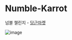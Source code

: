 # Numble-Karrot

넘블 챌린지 - <a href="ttp://54.180.83.222:8080/">당근마켓<a>

![image](https://user-images.githubusercontent.com/53372971/153955817-2a17751a-11ef-4ed6-820b-9c1de06d6986.png)
